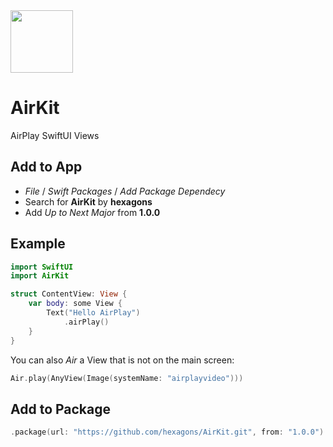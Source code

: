 <img src="https://github.com/hexagons/AirKit/blob/main/Assets/airplayvideo.jpeg?raw=true" height="100" />

# AirKit

AirPlay SwiftUI Views

## Add to App

- *File* / *Swift Packages* / *Add Package Dependecy*
- Search for **AirKit** by **hexagons**
- Add *Up to Next Major* from **1.0.0**

## Example

~~~~swift
import SwiftUI
import AirKit

struct ContentView: View {
    var body: some View {
        Text("Hello AirPlay")
            .airPlay()
    }
}
~~~~

You can also *Air* a View that is not on the main screen:

~~~~swift
Air.play(AnyView(Image(systemName: "airplayvideo")))
~~~~

## Add to Package

~~~~swift
.package(url: "https://github.com/hexagons/AirKit.git", from: "1.0.0")
~~~~
